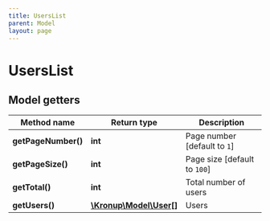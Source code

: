 ```yaml
---
title: UsersList
parent: Model
layout: page
---
```


# UsersList

## Model getters

Method name | Return type | Description
------------ | ------------- | -------------
**getPageNumber()** | **int** | Page number [default to `1`]
**getPageSize()** | **int** | Page size [default to `100`]
**getTotal()** | **int** | Total number of users
**getUsers()** | [**\Kronup\Model\User[]**](../User) | Users

